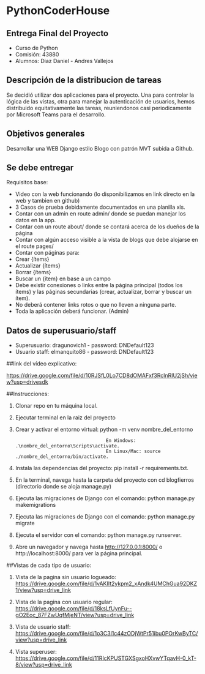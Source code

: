 # PythonCoderHouse

## Entrega Final del Proyecto  

- Curso de Python 
- Comisión: 43880
- Alumnos: Diaz Daniel - Andres Vallejos

## Descripción de la distribucion de tareas

Se decidió utilizar dos aplicaciones para el proyecto. Una para controlar la lógica de las vistas, otra para manejar la autenticación de usuarios,
hemos distribuido equitativamente las tareas, reuniendonos casi periodicamente por Microsoft Teams para el desarrollo.


## Objetivos generales

Desarrollar una WEB Django estilo Blogo con patrón MVT subida a Github.

## Se debe entregar
Requisitos base: 

- Video con la web funcionando (lo disponibilizamos en link directo en la web y tambien en github)
- 3 Casos de prueba debidamente documentados en una planilla xls.
- Contar con un admin en route admin/ donde se puedan manejar los datos en la app.
- Contar con un route about/ donde se contará acerca de los dueños de la página
- Contar con algún acceso visible a la vista de blogs que debe alojarse en el route pages/
- Contar con páginas para:
- Crear {ítems}
- Actualizar {ítems}
- Borrar {ítems}
- Buscar un {ítem} en base a un campo
- Debe existir conexiones o links entre la página principal (todos los ítems) y las páginas secundarias (crear, actualizar, borrar y buscar un ítem).
- No deberá contener links rotos o que no lleven a ninguna parte.
- Toda la aplicación deberá funcionar. (Admin)

## Datos de superusuario/staff
- Superusuario: dragunovich1 - password: DNDefault123
- Usuario staff: elmanquito86 - password: DNDefault123

##link del vídeo explicativo:

https://drive.google.com/file/d/10RJSfL0Lo7CD8dOMAFxf3RclnRIU2jSh/view?usp=drivesdk

##Instrucciones:

1. Clonar repo en tu máquina local.

2. Ejecutar terminal en la raiz del proyecto

3. Crear y activar el entorno virtual:	python -m venv nombre_del_entorno
										
										En Windows: .\nombre_del_entorno\Scripts\activate.
										En Linux/Mac: source ./nombre_del_entorno/bin/activate.

    
4. Instala las dependencias del proyecto: pip install -r requirements.txt.

5. En la terminal, navega hasta la carpeta del proyecto con cd blogfierros (directorio donde se aloja manage.py)

6. Ejecuta las migraciones de Django con el comando: python manage.py makemigrations

7. Ejecuta las migraciones de Django con el comando: python manage.py migrate

8. Ejecuta el servidor con el comando: python manage.py runserver.

9. Abre un navegador y navega hasta http://127.0.0.1:8000/ o http://localhost:8000/ para ver la página principal.

##Vistas de cada tipo de usuario:

1. Vista de la pagina sin usuario logueado:
    https://drive.google.com/file/d/1vAKIIt2ykpm2_xAndk4UMChGua92DKZ1/view?usp=drive_link

2. Vista de la pagina con usuario regular:
	https://drive.google.com/file/d/18ksLfUynFu--gO2Eoc_87FZwUqfMjeNT/view?usp=drive_link
	
3. Vista de usuario staff:
	https://drive.google.com/file/d/1o3C3l1c44zODjWtPr51ibu0POrKwByTC/view?usp=drive_link

4. Vista superuser:
	https://drive.google.com/file/d/11RIcKPUSTGXSgxoHXvwYTqavH-0_kT-8/view?usp=drive_link
